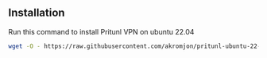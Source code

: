 ## Installation

Run this command to install Pritunl VPN on ubuntu 22.04

```bash
wget -O - https://raw.githubusercontent.com/akromjon/pritunl-ubuntu-22-04/main/install-pritunl.sh | bash
